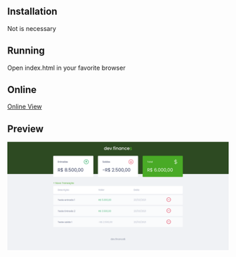 ## Installation
Not is necessary

## Running
Open index.html in your favorite browser

## Online
[Online View](https://fin-discover.rigolidarosa.com/)

## Preview
![Finance](./assets/devfinance.png)
